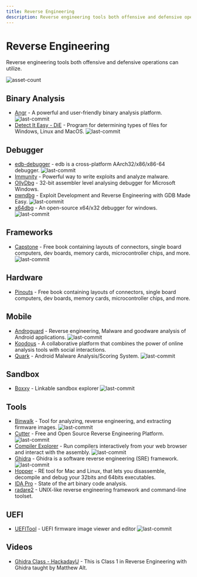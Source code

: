 ```yaml
---
title: Reverse Engineering
description: Reverse engineering tools both offensive and defensive operations can utilize.
---
```


# Reverse Engineering

Reverse engineering tools both offensive and defensive operations can utilize.

![asset-count](https://img.shields.io/badge/Tools%20%26%20Resources%20Available-22-757575?style=for-the-badge)


## Binary Analysis

* [Angr](https://github.com/angr/angr) - A powerful and user-friendly binary analysis platform. ![last-commit](https://img.shields.io/github/last-commit/angr/angr?style=flat)
* [Detect It Easy - DiE](https://github.com/horsicq/Detect-It-Easy) - Program for determining types of files for Windows, Linux and MacOS. ![last-commit](https://img.shields.io/github/last-commit/horsicq/Detect-It-Easy?style=flat)


## Debugger

* [edb-debugger](https://github.com/eteran/edb-debugger) - edb is a cross-platform AArch32/x86/x86-64 debugger. ![last-commit](https://img.shields.io/github/last-commit/eteran/edb-debugger?style=flat)
* [Immunity](https://immunityinc.com/products/debugger/index.html) - Powerful way to write exploits and analyze malware. 
* [OllyDbg](https://www.ollydbg.de/) - 32-bit assembler level analysing debugger for Microsoft Windows. 
* [pwndbg](https://github.com/pwndbg/pwndbg) - Exploit Development and Reverse Engineering with GDB Made Easy. ![last-commit](https://img.shields.io/github/last-commit/pwndbg/pwndbg?style=flat)
* [x64dbg](https://github.com/x64dbg/x64dbg) - An open-source x64/x32 debugger for windows. ![last-commit](https://img.shields.io/github/last-commit/x64dbg/x64dbg?style=flat)


## Frameworks

* [Capstone](https://github.com/capstone-engine/capstone) - Free book containing layouts of connectors, single board computers, dev boards, memory cards, microcontroller chips, and more. ![last-commit](https://img.shields.io/github/last-commit/capstone-engine/capstone?style=flat)


## Hardware

* [Pinouts](https://pinouts.org/) - Free book containing layouts of connectors, single board computers, dev boards, memory cards, microcontroller chips, and more. 


## Mobile

* [Androguard](https://github.com/androguard/androguard) - Reverse engineering, Malware and goodware analysis of Android applications. ![last-commit](https://img.shields.io/github/last-commit/androguard/androguard?style=flat)
* [Koodous](https://koodous.com/) - A collaborative platform that combines the power of online analysis tools with social interactions. 
* [Quark](https://github.com/quark-engine/quark-engine) - Android Malware Analysis/Scoring System. ![last-commit](https://img.shields.io/github/last-commit/quark-engine/quark-engine?style=flat)


## Sandbox

* [Boxxy](https://github.com/kpcyrd/boxxy-rs) - Linkable sandbox explorer ![last-commit](https://img.shields.io/github/last-commit/kpcyrd/boxxy-rs?style=flat)


## Tools

* [Binwalk](https://github.com/ReFirmLabs/binwalk) - Tool for analyzing, reverse engineering, and extracting firmware images. ![last-commit](https://img.shields.io/github/last-commit/ReFirmLabs/binwalk?style=flat)
* [Cutter](https://github.com/rizinorg/cutter) - Free and Open Source Reverse Engineering Platform. ![last-commit](https://img.shields.io/github/last-commit/rizinorg/cutter?style=flat)
* [Compiler Explorer](https://github.com/compiler-explorer/compiler-explorer) - Run compilers interactively from your web browser and interact with the assembly. ![last-commit](https://img.shields.io/github/last-commit/compiler-explorer/compiler-explorer?style=flat)
* [Ghidra](https://github.com/NationalSecurityAgency/ghidra) - Ghidra is a software reverse engineering \(SRE\) framework. ![last-commit](https://img.shields.io/github/last-commit/NationalSecurityAgency/ghidra?style=flat)
* [Hopper](https://www.hopperapp.com/) - RE tool for Mac and Linux, that lets you disassemble, decompile and debug your 32bits and 64bits executables. 
* [IDA Pro](https://hex-rays.com/) - State of the art binary code analysis. 
* [radare2](https://github.com/radareorg/radare2) - UNIX-like reverse engineering framework and command-line toolset. 


## UEFI

* [UEFITool](https://github.com/LongSoft/UEFITool) - UEFI firmware image viewer and editor ![last-commit](https://img.shields.io/github/last-commit/LongSoft/UEFITool?style=flat)


## Videos

* [Ghidra Class - HackadayU](https://www.youtube.com/watch?v=d4Pgi5XML8E) - This is Class 1 in Reverse Engineering with Ghidra taught by Matthew Alt. 